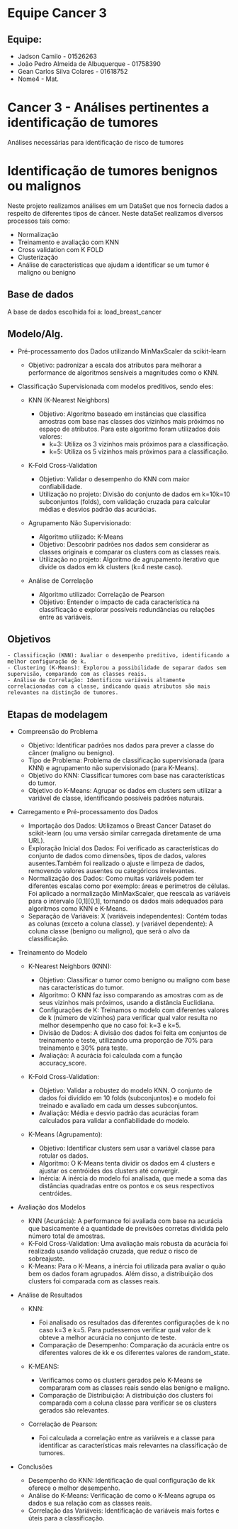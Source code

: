 # Equipe Cancer 3

## Equipe:
- Jadson Camilo - 01526263
- João Pedro Almeida de Albuquerque - 01758390
- Gean Carlos Silva Colares - 01618752
- Nome4 - Mat.

# Cancer 3 - Análises pertinentes a identificação de tumores
Análises necessárias para identificação de risco de tumores

# Identificação de tumores benignos ou malignos
Neste projeto realizamos análises em um DataSet que nos fornecia dados a respeito de diferentes tipos de câncer. Neste dataSet realizamos diversos processos tais como: 

- Normalização
- Treinamento e avaliação com KNN
- Cross validation com K FOLD
- Clusterização 
- Análise de caracteristicas que ajudam a identificar se um tumor é maligno ou benigno

## Base de dados
A base de dados escolhida foi a: load_breast_cancer 

## Modelo/Alg.

- Pré-processamento dos Dados utilizando MinMaxScaler da scikit-learn
    - Objetivo: padronizar a escala dos atributos para melhorar a performance de algoritmos sensíveis a magnitudes como o KNN.

- Classificação Supervisionada com modelos preditivos, sendo eles: 

    - KNN (K-Nearest Neighbors)
        - Objetivo: Algoritmo baseado em instâncias que classifica amostras com base nas classes dos vizinhos mais próximos no espaço de atributos. Para este algoritmo foram utilizados dois valores: 
            - k=3: Utiliza os 3 vizinhos mais próximos para a classificação.
            - k=5: Utiliza os 5 vizinhos mais próximos para a classificação.

    - K-Fold Cross-Validation
        - Objetivo: Validar o desempenho do KNN com maior confiabilidade.
        - Utilização no projeto: Divisão do conjunto de dados em k=10k=10 subconjuntos (folds), com validação cruzada para calcular médias e desvios padrão das acurácias.
    
    - Agrupamento Não Supervisionado:
        - Algoritmo utilizado: K-Means
        - Objetivo: Descobrir padrões nos dados sem considerar as classes originais e comparar os clusters com as classes reais.
        - Utilização no projeto: Algoritmo de agrupamento iterativo que divide os dados em kk clusters (k=4 neste caso).
    
    - Análise de Correlação
        - Algoritmo utilizado: Correlação de Pearson
        - Objetivo: Entender o impacto de cada característica na classificação e explorar possíveis redundâncias ou relações entre as variáveis.

## Objetivos
    - Classificação (KNN): Avaliar o desempenho preditivo, identificando a melhor configuração de k.
    - Clustering (K-Means): Explorou a possibilidade de separar dados sem supervisão, comparando com as classes reais.
    - Análise de Correlação: Identificou variáveis altamente correlacionadas com a classe, indicando quais atributos são mais relevantes na distinção de tumores.

## Etapas de modelagem
- Compreensão do Problema
    * Objetivo: Identificar padrões nos dados para prever a classe do câncer (maligno ou benigno).
    * Tipo de Problema: Problema de classificação supervisionada (para KNN) e agrupamento não supervisionado (para K-Means).
    * Objetivo do KNN: Classificar tumores com base nas características do tumor.
    * Objetivo do K-Means: Agrupar os dados em clusters sem utilizar a variável de classe, identificando possíveis padrões naturais.

- Carregamento e Pré-processamento dos Dados
    * Importação dos Dados: Utilizamos o Breast Cancer Dataset do scikit-learn (ou uma versão similar carregada diretamente de uma URL).
    * Exploração Inicial dos Dados: Foi verificado as características do conjunto de dados como dimensões, tipos de dados, valores ausentes.Também foi realizado o ajuste e limpeza de dados,  removendo valores ausentes ou categóricos irrelevantes.
    * Normalização dos Dados: Como muitas variáveis podem ter diferentes escalas como por exemplo: áreas e perímetros de células. Foi aplicado a normalização MinMaxScaler, que reescala as variáveis para o intervalo [0,1][0,1], tornando os dados mais adequados para algoritmos como KNN e K-Means.
    * Separação de Variáveis: X (variáveis independentes): Contém todas as colunas (exceto a coluna classe). y (variável dependente): A coluna classe (benigno ou maligno), que será o alvo da classificação.

- Treinamento do Modelo
    * K-Nearest Neighbors (KNN):
        * Objetivo: Classificar o tumor como benigno ou maligno com base nas características do tumor.
        * Algoritmo: O KNN faz isso comparando as amostras com as de seus vizinhos mais próximos, usando a distância Euclidiana.
        * Configurações de K: Treinamos o modelo com diferentes valores de k (número de vizinhos) para verificar qual valor resulta no melhor desempenho que no caso foi: k=3  e k=5.
        * Divisão de Dados: A divisão dos dados foi feita em conjuntos de treinamento e teste, utilizando uma proporção de 70% para treinamento e 30% para teste.
        * Avaliação: A acurácia foi calculada com a função accuracy_score.
    
    * K-Fold Cross-Validation:
        * Objetivo: Validar a robustez do modelo KNN. O conjunto de dados foi dividido em 10 folds (subconjuntos) e o modelo foi treinado e avaliado em cada um desses subconjuntos.
        * Avaliação: Média e desvio padrão das acurácias foram calculados para validar a confiabilidade do modelo.
    
    * K-Means (Agrupamento):
        * Objetivo: Identificar clusters sem usar a variável classe para rotular os dados.
        * Algoritmo: O K-Means tenta dividir os dados em 4 clusters e ajustar os centróides dos clusters até convergir.
        * Inércia: A inércia do modelo foi analisada, que mede a soma das distâncias quadradas entre os pontos e os seus respectivos centróides.

- Avaliação dos Modelos
    * KNN (Acurácia): A performance foi avaliada com base na acurácia que basicamente é a quantidade de previsões corretas dividida pelo número total de amostras.
    * K-Fold Cross-Validation: Uma avaliação mais robusta da acurácia foi realizada usando validação cruzada, que reduz o risco de sobreajuste.
    * K-Means: Para o K-Means, a inércia foi utilizada para avaliar o quão bem os dados foram agrupados. Além disso, a distribuição dos clusters foi comparada com as classes reais.

- Análise de Resultados

    * KNN: 
        * Foi analisado os resultados das diferentes configurações de k no caso k=3 e k=5. Para pudessemos verificar qual valor de k obteve a melhor acurácia no conjunto de teste.
        * Comparação de Desempenho: Comparação da acurácia entre os diferentes valores de kk e os diferentes valores de random_state.

    * K-MEANS:
        * Verificamos como os clusters gerados pelo K-Means se compararam com as classes reais sendo elas benigno e maligno.
        * Comparação de Distribuição: A distribuição dos clusters foi comparada com a coluna classe para verificar se os clusters gerados são relevantes.

    * Correlação de Pearson:
        * Foi calculada a correlação entre as variáveis e a classe para identificar as características mais relevantes na classificação de tumores.

- Conclusões
    * Desempenho do KNN: Identificação de qual configuração de kk oferece o melhor desempenho.
    * Análise do K-Means: Verificação de como o K-Means agrupa os dados e sua relação com as classes reais.
    * Correlação das Variáveis: Identificação de variáveis mais fortes e úteis para a classificação.

